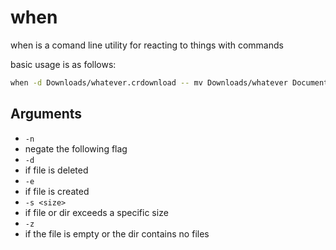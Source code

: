 # when

when is a comand line utility for reacting to things with commands

basic usage is as follows:

```bash
when -d Downloads/whatever.crdownload -- mv Downloads/whatever Documents/whatever
```

## Arguments
* `-n`
 * negate the following flag
* `-d`
 * if file is deleted
* `-e`
 * if file is created
* `-s <size>`
 * if file or dir exceeds a specific size
* `-z`
 * if the file is empty or the dir contains no files
